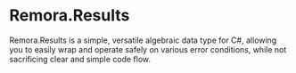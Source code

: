 Remora.Results
==============

Remora.Results is a simple, versatile algebraic data type for C#, allowing you
to easily wrap and operate safely on various error conditions, while not 
sacrificing clear and simple code flow.
